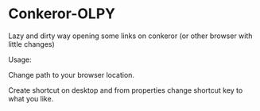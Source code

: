 # Conkeror-OLPY

Lazy and dirty way opening some links on conkeror (or other browser with little changes)

Usage:

Change path to your browser location.

Create shortcut on desktop and from properties change shortcut key to what you like.
